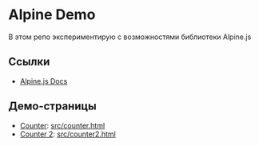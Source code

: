 # Alpine Demo

В этом репо экспериментирую с возможностями библиотеки Alpine.js

## Ссылки

- [Alpine.js Docs](https://alpinejs.dev/start-here)

## Демо-страницы

- [Counter](https://hazadus.github.io/alpine-demo/src/counter.html): [src/counter.html](./src/counter.html)
- [Counter 2](https://hazadus.github.io/alpine-demo/src/counter2.html): [src/counter2.html](./src/counter2.html)
